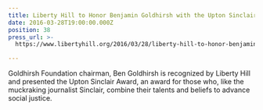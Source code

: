 ```yaml
---
title: Liberty Hill to Honor Benjamin Goldhirsh with the Upton Sinclair Award
date: 2016-03-28T19:00:00.000Z
position: 38
press_url: >-
  https://www.libertyhill.org/2016/03/28/liberty-hill-to-honor-benjamin-goldhirsh-with-the-upton-sinclair-award

---
```




Goldhirsh Foundation chairman, Ben Goldhirsh is recognized by Liberty Hill and presented the Upton Sinclair Award, an award for those who, like the muckraking journalist Sinclair, combine their talents and beliefs to advance social justice.


